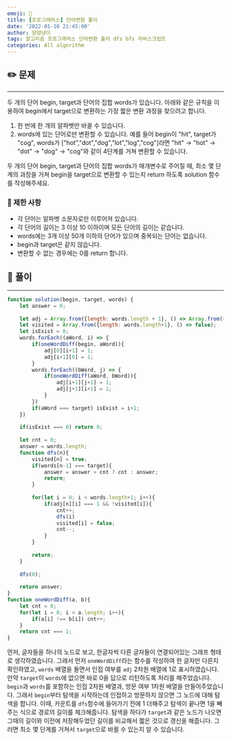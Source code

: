 ```yaml
---
emoji: 🧢
title: [프로그래머스] 단어변환 풀이
date: '2022-01-10 21:45:00'
author: 얌얌냥이
tags: 알고리즘 프로그래머스 단어변환 풀이 dfs bfs 자바스크립트 
categories: All algorithm
---
```



## ✏️ 문제
---
두 개의 단어 begin, target과 단어의 집합 words가 있습니다. 아래와 같은 규칙을 이용하여 begin에서 target으로 변환하는 가장 짧은 변환 과정을 찾으려고 합니다.

1. 한 번에 한 개의 알파벳만 바꿀 수 있습니다.
2. words에 있는 단어로만 변환할 수 있습니다.
예를 들어 begin이 "hit", target가 "cog", words가 ["hot","dot","dog","lot","log","cog"]라면 "hit" -> "hot" -> "dot" -> "dog" -> "cog"와 같이 4단계를 거쳐 변환할 수 있습니다.

두 개의 단어 begin, target과 단어의 집합 words가 매개변수로 주어질 때, 최소 몇 단계의 과정을 거쳐 begin을 target으로 변환할 수 있는지 return 하도록 solution 함수를 작성해주세요.

### 🚨 제한 사항
- 각 단어는 알파벳 소문자로만 이루어져 있습니다.
- 각 단어의 길이는 3 이상 10 이하이며 모든 단어의 길이는 같습니다.
- words에는 3개 이상 50개 이하의 단어가 있으며 중복되는 단어는 없습니다.
- begin과 target은 같지 않습니다.
- 변환할 수 없는 경우에는 0를 return 합니다.

## 🤔 풀이
---

```javascript
function solution(begin, target, words) {
    let answer = 0;
    
    let adj = Array.from({length: words.length + 1}, () => Array.from({length: words.length + 1}, () => 0))
    let visited = Array.from({length: words.length+1}, () => false);
    let isExist = 0;
    words.forEach((aWord, i) => {
        if(oneWordDiff(begin, aWord)){
            adj[0][i+1] = 1;
            adj[i+1][0] = 1;
        }
        words.forEach((bWord, j) => {
            if(oneWordDiff(aWord, bWord)){
                adj[i+1][j+1] = 1;
                adj[j+1][i+1] = 1;
            }
        })
        if(aWord === target) isExist = i+1;
    })
    
    if(isExist === 0) return 0;
    
    let cnt = 0;
    answer = words.length;
    function dfs(n){
        visited[n] = true;
        if(words[n-1] === target){
            answer = answer > cnt ? cnt : answer;
            return; 
        }
        
        for(let i = 0; i < words.length+1; i++){
            if(adj[n][i] === 1 && !visited[i]){
                cnt++;
                dfs(i)
                visited[i] = false;
                cnt--;
            }
        }
       
        return; 
    }
    
    dfs(0);
    
    return answer;
}
function oneWordDiff(a, b){
    let cnt = 0;
    for(let i = 0; i < a.length; i++){
        if(a[i] !== b[i]) cnt++;
    }
    return cnt === 1; 
}
```

먼저, 글자들을 하나의 노드로 보고, 한글자씩 다른 글자들이 연결되어있는 그래프 형태로 생각하였습니다. 그래서 먼저 `oneWordDiff`라는 함수를 작성하여 한 글자만 다른지 확인하였고, `words` 배열을 돌면서 인접 여부를 `adj` 2차원 배열에 1로 표시하였습니다. 만약 `target`이 `words`에 없으면 바로 0을 답으로 리턴하도록 처리를 해주었습니다. 
`begin`과 `words`를 포함하는 인접 2차원 배열과, 방문 여부 1차원 배열을 만들어주었습니다.
그래서 `begin`부터 탐색을 시작하는데 인접하고 방문하지 않으면 그 노드에 대해 탐색을 합니다. 이때, 카운트를 `dfs`함수에 들어가기 전에 1 더해주고 탐색이 끝나면 1을 빼주는 식으로 경로의 길이를 체크해줍니다. 탐색을 하다가 `target`과 같은 노드가 나오면 그때의 길이와 이전에 저장해두었던 길이를 비교해서 짧은 것으로 갱신을 해줍니다. 
그러면 최소 몇 단계를 거쳐서 `target`으로 바뀔 수 있는지 알 수 있습니다. 

```toc

```